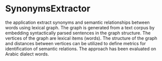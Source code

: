 # SynonymsExtractor

the application extract synonyms and semantic relationships between words using lexical graph. The graph is generated from a text corpus by embedding syntactically parsed sentences in the graph structure. The vertices of the graph are lexical items (words). The structure of the graph and distances between vertices can be utilized to define metrics for identification of semantic relations. The approach has been evaluated on Arabic dialect words. 

